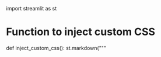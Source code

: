 import streamlit as st

# Function to inject custom CSS


def inject_custom_css():
    st.markdown("""
        <style>
            /* General text color */
            body {
                color: var(--text-color);
            }
            
            /* Header color */
            h1, h2, h3, h4, h5, h6 {
                color: var(--text-color);
            }

            /* Text in markdown */
            .css-1d391kg p {
                color: var(--text-color);
            }
            
            /* Background color of Streamlit widgets */
            .css-1cpxqw2 {
                background-color: var(--background-color) !important;
            }
        </style>
        """, unsafe_allow_html=True)


# Call the function to inject CSS
inject_custom_css()

# Your Streamlit app content
st.title("My Streamlit App")
st.write("This text should be visible in both light and dark modes.")
